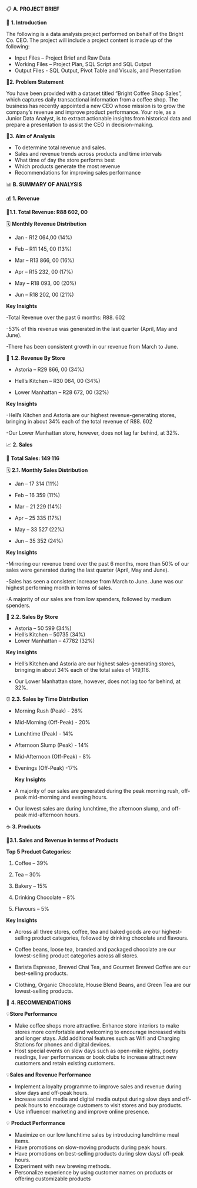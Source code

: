📋 **A.	PROJECT BRIEF**

🔹 **1.  Introduction** 

The following is a data analysis project performed on behalf of the Bright Co. CEO. The project will include a project content is made up of the following:
-	Input Files – Project Brief and Raw Data
-	Working Files – Project Plan, SQL Script and SQL Output
-	Output Files -  SQL Output, Pivot Table and Visuals, and Presentation

🔹**2. Problem Statement**

You have been provided with a dataset titled “Bright Coffee Shop Sales”, which captures daily transactional information from a coffee shop. The business has recently appointed a new CEO whose mission is to grow the company’s revenue and improve product performance. Your role, as a Junior Data Analyst, is to extract actionable insights from historical data and prepare a presentation to assist the CEO in decision-making.

🔹**3. Aim of Analysis**

-	To determine total revenue and sales. 
-	Sales and revenue trends across products and time intervals
-	What time of day the store performs best
-	Which products generate the most revenue
-	Recommendations for improving sales performance



📊 **B. SUMMARY OF ANALYSIS**


💰 **1.	Revenue**

🔸**1.1. Total Revenue: R88 602, 00**

🗓 **Monthly Revenue Distribution**

- Jan - R12 064,00 (14%)

- Feb – R11 145, 00 (13%)

- Mar – R13 866, 00 (16%)

- Apr – R15 232, 00 (17%)

- May – R18 093, 00 (20%)

- Jun – R18 202, 00 (21%)

**Key Insights**

-Total Revenue over the past 6 months: R88. 602

-53% of this revenue was generated in the last quarter (April, May and June).

-There has been consistent growth in our revenue from March to June.




🏪 **1.2. Revenue By Store**

- Astoria – R29 866, 00 (34%)

- Hell’s Kitchen – R30 064, 00 (34%)

- Lower Manhattan – R28 672, 00 (32%)

**Key Insights**

-Hell’s Kitchen and Astoria are our highest revenue-generating stores, bringing in about 34%  each of the total revenue of R88. 602

-Our Lower Manhattan store, however, does not lag far behind, at 32%.


📈 **2.	Sales**

🔸 **Total Sales: 149 116**

🗓 **2.1. Monthly Sales Distribution**

- Jan – 17 314 (11%)

- Feb – 16 359 (11%)

- Mar – 21 229 (14%)

- Apr – 25 335 (17%)

- May – 33 527 (22%)

- Jun – 35 352 (24%)

**Key Insights**

-Mirroring our revenue trend over the past 6 months, more than 50% of our sales were generated during  the last quarter (April, May and June).

-Sales has seen  a consistent increase from March to June. June was our highest performing month in terms of sales.

-A majority of our sales are from low spenders, followed by medium spenders.




🏪 **2.2. Sales By Store**

- Astoria – 50 599 (34%)
- Hell’s Kitchen – 50735 (34%)
- Lower Manhattan – 47782 (32%)

**Key insights**

- Hell’s Kitchen and Astoria are our highest sales-generating stores, bringing in about 34%  each of the total sales of 149,116.
  
- Our Lower Manhattan store, however, does not lag too far behind, at 32%.
  


⏰ **2.3. Sales by Time Distribution**

- Morning Rush (Peak) - 26%

- Mid-Morning (Off-Peak) - 20%

- Lunchtime (Peak) - 14%

- Afternoon Slump (Peak) - 14%

- Mid-Afternoon (Off-Peak) - 8%

- Evenings (Off-Peak) -17%

  **Key Insights**
  
- A majority of our sales are generated during the peak morning rush, off-peak mid-morning and evening hours.
  
- Our lowest sales are during lunchtime, the afternoon slump, and off-peak mid-afternoon hours.
  

 

☕ **3.	Products**

🛒**3.1. Sales and Revenue in terms of Products**


**Top 5 Product Categories:**

1. Coffee – 39%

2. Tea – 30%
   
4. Bakery – 15%
   
6. Drinking Chocolate – 8%
   
8. Flavours – 5%
   

**Key Insights**

-	Across all three stores, coffee, tea and baked goods are our highest-selling product categories, followed by drinking chocolate and flavours.
  
-	Coffee beans, loose tea, branded and packaged chocolate are our lowest-selling product categories across all stores.
  
-	Barista Espresso, Brewed Chai Tea, and Gourmet Brewed Coffee are our best-selling products.
  
-	Clothing, Organic Chocolate, House Blend Beans, and Green Tea are our lowest-selling products.

  

🎯 **4.	RECOMMENDATIONS**

💡**Store Performance**
-	Make coffee shops more attractive. Enhance store interiors to make stores more comfortable and welcoming to encourage increased visits and longer stays. Add additional features such as Wifi and Charging Stations for phones and digital devices.
-	Host special events on slow days such as open-mike nights, poetry readings, liver performances or book clubs to increase attract new customers and retain existing customers.

💡**Sales and Revenue Performance**
-	Implement a loyalty programme to improve sales and revenue during slow days and off-peak hours. 
-	Increase social media and digital media output during slow days and off-peak hours to encourage customers to visit stores and buy products. 
-	Use influencer marketing and improve online presence.

💡 **Product Performance**
-	Maximize on our low lunchtime sales by introducing lunchtime meal items.
-	Have promotions on slow-moving products during peak hours. 
-	Have promotions on best-selling products during slow days/ off-peak hours.
-	Experiment with new brewing methods.
-	Personalize experience by using customer names on products or offering customizable products
